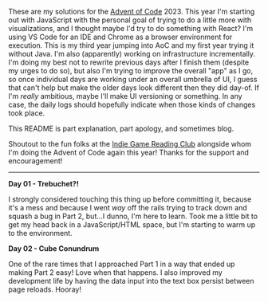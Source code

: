 These are my solutions for the [Advent of Code](https://adventofcode.com/) 2023. This year I'm starting out with JavaScript with the personal goal of trying to do a little more with visualizations, and I thought maybe I'd try to do something with React? I'm using VS Code for an IDE and Chrome as a browser environment for execution. This is my third year jumping into AoC and my first year trying it without Java. I'm also (apparently) working on infrastructure incrementally. I'm doing my best not to rewrite previous days after I finish them (despite my urges to do so), but also I'm trying to improve the overall "app" as I go, so once individual days are working under an overall umbrella of UI, I guess that can't help but make the older days look different then they did day-of. If I'm *really* ambitious, maybe I'll make UI versioning or something. In any case, the daily logs should hopefully indicate when those kinds of changes took place.

This README is part explanation, part apology, and sometimes blog.

Shoutout to the fun folks at the [Indie Game Reading Club](https://www.indiegamereadingclub.com/) alongside whom I'm doing the Advent of Code again this year! Thanks for the support and encouragement!

---

**Day 01 - Trebuchet?!**

I strongly considered touching this thing up before committing it, because it's a mess and because I went _way_ off the rails trying to track down and squash a bug in Part 2, but...I dunno, I'm here to learn. Took me a little bit to get my head back in a JavaScript/HTML space, but I'm starting to warm up to the environment.

**Day 02 - Cube Conundrum**

One of the rare times that I approached Part 1 in a way that ended up making Part 2 easy! Love when that happens. I also improved my development life by having the data input into the text box persist between page reloads. Hooray!
